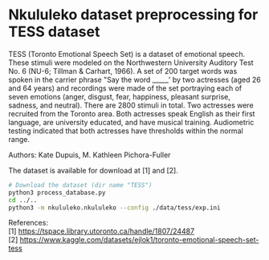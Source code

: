 # Nkululeko dataset preprocessing for TESS dataset

TESS (Toronto Emotional Speech Set) is a dataset of emotional speech. These stimuli were modeled on the Northwestern University Auditory Test No. 6 (NU-6; Tillman & Carhart, 1966). A set of 200 target words was spoken in the carrier phrase "Say the word _____' by two actresses (aged 26 and 64 years) and recordings were made of the set portraying each of seven emotions (anger, disgust, fear, happiness, pleasant surprise, sadness, and neutral). There are 2800 stimuli in total.
Two actresses were recruited from the Toronto area. Both actresses speak English as their first language, are university educated, and have musical training. Audiometric testing indicated that both actresses have thresholds within the normal range.

Authors: Kate Dupuis, M. Kathleen Pichora-Fuller

The dataset is available for download at [1] and [2].

```bash
# Download the dataset (dir name "TESS")
python3 process_database.py
cd ../..
python3 -m nkululeko.nkululeko --config ./data/tess/exp.ini
```

References:  
[1] https://tspace.library.utoronto.ca/handle/1807/24487  
[2] https://www.kaggle.com/datasets/ejlok1/toronto-emotional-speech-set-tess